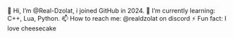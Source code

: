 👋 Hi, I’m @Real-Dzolat, i joined GitHub in 2024.
🌱 I’m currently learning: C++, Lua, Python.
📫 How to reach me: @realdzolat on discord
⚡ Fun fact: I love cheesecake
